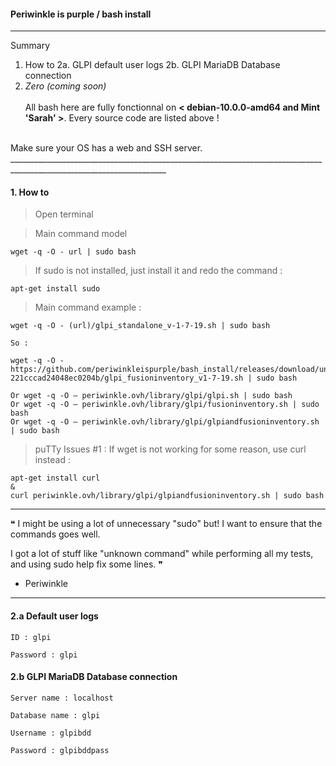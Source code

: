 #### Periwinkle is purple / bash install
_____________________________________________________________________________________________________________________

Summary <br/>
1. How to 
2a. GLPI default user logs
2b. GLPI MariaDB Database connection 
3. _Zero (coming soon)_
<br/><br/>
All bash here are fully fonctionnal on **< debian-10.0.0-amd64 and Mint 'Sarah' >**. Every source code are listed above !
<br/>
Make sure your OS has a web and SSH server. 
_____________________________________________________________________________________________________________________

#### 1. How to 

> Open terminal 

> Main command model
```
wget -q -O - url | sudo bash
```
> If sudo is not installed, just install it and redo the command :
```
apt-get install sudo
```

> Main command example :
```
wget -q -O - (url)/glpi_standalone_v-1-7-19.sh | sudo bash

So :

wget -q -O - https://github.com/periwinkleispurple/bash_install/releases/download/untagged-221cccad24048ec0204b/glpi_fusioninventory_v1-7-19.sh | sudo bash

Or wget -q -O – periwinkle.ovh/library/glpi/glpi.sh | sudo bash
Or wget -q -O – periwinkle.ovh/library/glpi/fusioninventory.sh | sudo bash
Or wget -q -O – periwinkle.ovh/library/glpi/glpiandfusioninventory.sh | sudo bash
```


> puTTy Issues #1 : If wget is not working for some reason, use curl instead : 
```
apt-get install curl 
&
curl periwinkle.ovh/library/glpi/glpiandfusioninventory.sh | sudo bash
```
_____________________________________________________________________________________________________________________
 ❝ I might be using a lot of unnecessary "sudo" but! I want to ensure that the commands goes well.
 
 I got a lot of stuff like "unknown command" while performing all my tests, and using sudo help fix some lines. ❞
 
- Periwinkle
_____________________________________________________________________________________________________________________

#### 2.a Default user logs

```
ID : glpi

Password : glpi

```

#### 2.b GLPI MariaDB Database connection 

```
Server name : localhost

Database name : glpi

Username : glpibdd

Password : glpibddpass 
```


